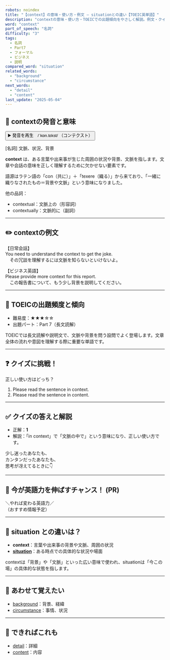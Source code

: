 ```yaml
---
robots: noindex
title: "【context】の意味・使い方・例文 ― situationとの違い【TOEIC英単語】"
description: "contextの意味・使い方・TOEICでの出題傾向をやさしく解説。例文・クイズ付きでsituationとの違いもわかりやすく学べます。"
word: "context"
part_of_speech: "名詞"
difficulty: "3"
tags:
  - 名詞
  - Part7
  - フォーマル
  - ビジネス
  - 説明
compared_word: "situation"
related_words:
  - "background"
  - "circumstance"
next_words:
  - "detail"
  - "content"
last_update: "2025-05-04"
---
```


## 🔰 contextの発音と意味

<button class="play-audio" onclick="playTTS('context')">
  <span class="play-audio-main">
    ▶️ 発音を再生　/ˈkɒn.tɛkst/
  </span>
  <span class="play-audio-sub">
    （コンテクスト）
  </span>
</button>

[名詞] 文脈、状況、背景

**context** は、ある言葉や出来事が生じた周囲の状況や背景、文脈を指します。文章や会話の意味を正しく理解するために欠かせない要素です。

語源はラテン語の「con（共に）」＋「texere（織る）」から来ており、「一緒に織りなされたもの＝背景や文脈」という意味になりました。

他の品詞：  
- contextual：文脈上の（形容詞）
- contextually：文脈的に（副詞）

---

## ✏️ contextの例文

【日常会話】  
You need to understand the context to get the joke.  
　その冗談を理解するには文脈を知らないといけないよ。

【ビジネス英語】  
Please provide more context for this report.  
　この報告書について、もう少し背景を説明してください。

---

## 🎯 TOEICの出題頻度と傾向

- 難易度：★★★☆☆
- 出題パート：Part 7（長文読解）

TOEICでは長文読解や説明文で、文脈や背景を問う設問でよく登場します。文章全体の流れや意図を理解する際に重要な単語です。

---

## ❓ クイズに挑戦！

正しい使い方はどっち？

1. Please read the sentence in context.  
2. Please read the sentence in content.

---

## ✅ クイズの答えと解説

- 正解：**1**
- 解説：「in context」で「文脈の中で」という意味になり、正しい使い方です。

少し迷ったあなたも、  
カンタンだったあなたも、  
思考が冴えてるときに👇️

---

## 🚀 今が英語力を伸ばすチャンス！ (PR)

<div class="info-center">
＼やれば変わる英語力／<br>  
（おすすめ情報予定）
</div>

---

## 🤔  situation との違いは？

- **context**：言葉や出来事の背景や文脈、周囲の状況
- **[situation](/situation)**：ある時点での具体的な状況や場面

contextは「背景」や「文脈」といった広い意味で使われ、situationは「今この場」の具体的な状態を指します。

---

## 🧩 あわせて覚えたい

- [background](/background)：背景、経緯
- [circumstance](/circumstance)：事情、状況

---

## 📖 できればこれも

- [detail](/detail)：詳細
- [content](/content)：内容

<!-- cvid: aid15_bid28 -->
